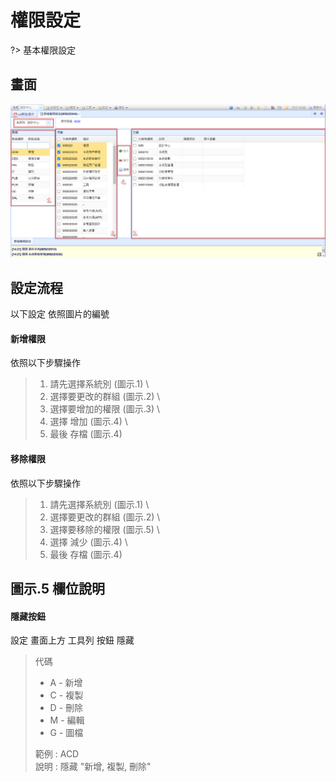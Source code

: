 # 權限設定
?>
基本權限設定

## 畫面

![](../images/form/權限管理/主畫面.png)

## 設定流程

以下設定 依照圖片的編號

#### 新增權限

依照以下步驟操作

> 1. 請先選擇系統別 (圖示.1) \
> 2. 選擇要更改的群組 (圖示.2) \
> 3. 選擇要增加的權限 (圖示.3) \
> 4. 選擇 增加 (圖示.4) \
> 5. 最後 存檔 (圖示.4) 

#### 移除權限

依照以下步驟操作

> 1. 請先選擇系統別 (圖示.1) \
> 2. 選擇要更改的群組 (圖示.2) \
> 3. 選擇要移除的權限 (圖示.5) \
> 4. 選擇 減少 (圖示.4) \
> 5. 最後 存檔 (圖示.4)

## 圖示.5 欄位說明

#### 隱藏按鈕

設定 畫面上方 工具列 按鈕 隱藏

> 代碼
> * A - 新增 
> * C - 複製
> * D - 刪除
> * M - 編輯
> * G - 圖檔
>
> 範例 : ACD \
> 說明 : 隱藏 "新增, 複製, 刪除"

